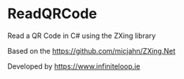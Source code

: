 # ReadQRCode
Read a QR Code in C# using the ZXing library

Based on the https://github.com/micjahn/ZXing.Net

Developed by https://www.infiniteloop.ie
